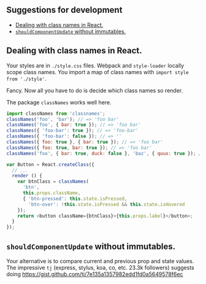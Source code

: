 
## Suggestions for development

- [Dealing with class names in React.](#reactClass)
- [`shouldComponentUpdate` without immutables.](reactShouldUpdateSimple)

## <a name="reactClass"></a> Dealing with class names in React.

Your styles are in `./style.css` files.
Webpack and `style-loader` locally scope class names.
You import a map of class names with `import style from './style'`.

Fancy. Now all you have to do is decide which class names so render.

The package `classNames` works well here.

```javascript
import classNames from 'classnames';
classNames('foo', 'bar'); // => 'foo bar'
classNames('foo', { bar: true }); // => 'foo bar'
classNames({ 'foo-bar': true }); // => 'foo-bar'
classNames({ 'foo-bar': false }); // => ''
classNames({ foo: true }, { bar: true }); // => 'foo bar'
classNames({ foo: true, bar: true }); // => 'foo bar'
classNames('foo', { bar: true, duck: false }, 'baz', { quux: true }); // => 'foo bar baz quux'

var Button = React.createClass({
  // ...
  render () {
    var btnClass = classNames(
      'btn',
      this.props.className,
      { 'btn-pressed': this.state.isPressed,
        'btn-over': !this.state.isPressed && this.state.isHovered
    });
    return <button className={btnClass}>{this.props.label}</button>;
  }
});
```

## <a name="reactShouldUpdateSimple"></a> `shouldComponentUpdate` without immutables.

Your alternative is to compare current and previous prop and state values.
The impressive `tj` (express, stylus, koa, co, etc. 23.3k followers)
suggests doing
https://gist.github.com/tj/7e135a1357982edd1fd0a5649578f6ec
